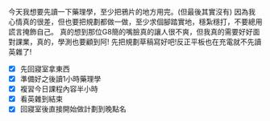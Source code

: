 今天我想要先讀一下藥理學，至少把鴉片的地方用完。(但最後其實沒有)
因為我心情真的很差，但也要把規劃都做一做，至少求個腳踏實地，穩紮穩打，不要總用謊言掩飾自己。
真的想到那位G8簡的嘴臉真的讓人很不爽，但我真的需要好好面對課業，真的，學測也要顧到阿!
先把規劃草稿寫好吧!反正平板也在充電就不先讀英雜了!
- [x] 先回寢室拿東西
- [x] 準備好之後讀1小時藥理學
- [x] 複習今日課程內容半小時
- [x] 看英雜到結束
- [x] 回寢室後直接開始做計劃到晚點名